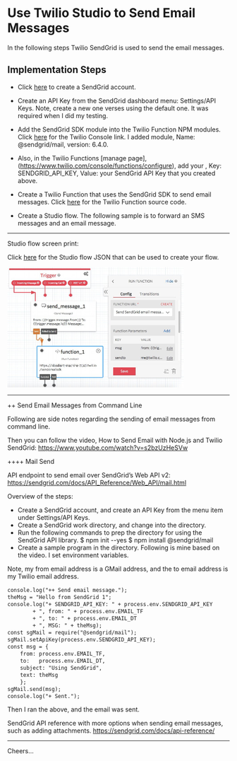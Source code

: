 # Use Twilio Studio to Send Email Messages

In the following steps Twilio SendGrid is used to send the email messages.

## Implementation Steps

+ Click [here](https://sendgrid.com) to create a SendGrid account.
+ Create an API Key from the SendGrid dashboard menu: Settings/API Keys.
    Note, create a new one verses using the default one. It was required when I did my testing.
+ Add the SendGrid SDK module into the Twilio Function NPM modules.
    Click [here](https://www.twilio.com/console/functions/configure) for the Twilio Console link.
    I added module, Name: @sendgrid/mail, version: 6.4.0.
+ Also, in the Twilio Functions [manage page], (https://www.twilio.com/console/functions/configure),
    add your , Key: SENDGRID_API_KEY, Value: your SendGrid API Key that you created above.
+ Create a Twilio Function that uses the SendGrid SDK to send email messages.
    Click [here](https://github.com/tigerfarm/work/blob/master/functions/emailUsingSendGridSdk.js)
    for the Twilio Function source code.
    
+ Create a Studio flow. The following sample is to forward an SMS messages and an email message.

--------------------------------------------------------------------------------
Studio flow screen print:

Click [here](https://github.com/tigerfarm/work/blob/master/studio/SendEmail/Studio-SendEmail.json) 
    for the Studio flow JSON that can be used to create your flow.

<img src="https://raw.githubusercontent.com/tigerfarm/work/master/studio/SendEmail/Studio-SendEmail.jpg" width="400"/>

--------------------------------------------------------------------------------
++ Send Email Messages from Command Line

Following are side notes regarding the sending of email messages from command line.

Then you can follow the video, How to Send Email with Node.js and Twilio SendGrid:
https://www.youtube.com/watch?v=s2bzUzHeSVw

++++ Mail Send

API endpoint to send email over SendGrid’s Web API v2:
https://sendgrid.com/docs/API_Reference/Web_API/mail.html

Overview of the steps:
+ Create a SendGrid account, and create an API Key from the menu item under Settings/API Keys.
+ Create a SendGrid work directory, and change into the directory.
+ Run the following commands to prep the directory for using the SendGrid API library.
$ npm init --yes
$ npm install @sendgrid/mail
+ Create a sample program in the directory. Following is mine based on the video. I set environment variables.

Note, my from email address is a GMail address, and the to email address is my Twilio email address.
````
console.log("++ Send email message.");
theMsg = "Hello from SendGrid 1";
console.log("+ SENDGRID_API_KEY: " + process.env.SENDGRID_API_KEY
        + ", from: " + process.env.EMAIL_TF
        + ", to: " + process.env.EMAIL_DT
        + ", MSG: " + theMsg);
const sgMail = require("@sendgrid/mail");
sgMail.setApiKey(process.env.SENDGRID_API_KEY);
const msg = {
    from: process.env.EMAIL_TF,
    to:   process.env.EMAIL_DT,
    subject: "Using SendGrid",
    text: theMsg
    };
sgMail.send(msg);
console.log("+ Sent.");
````
Then I ran the above, and the email was sent.

SendGrid API reference with more options when sending email messages, such as adding attachments.
https://sendgrid.com/docs/api-reference/

--------------------------------------------------------------------------------

Cheers...
